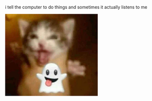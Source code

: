i tell the computer to do things and sometimes it actually listens to me
<!--START_SECTION:update_image-->
<img src=https://raw.githubusercontent.com/sneakykestrel/sneakykestrel/main/.github/images/ghost.jpg height="" width="300" align=left alt=kitty />
<!--END_SECTION:update_image-->

